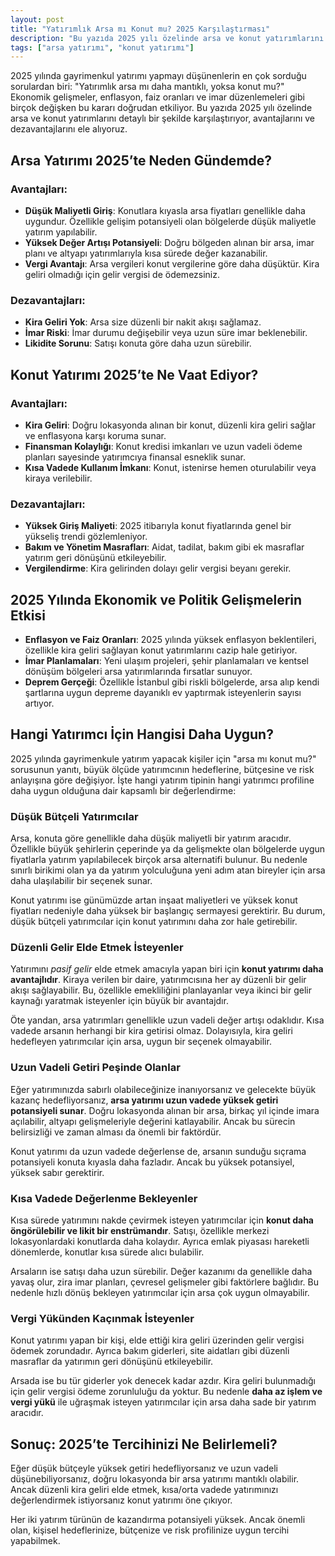 ```yaml
---
layout: post
title: "Yatırımlık Arsa mı Konut mu? 2025 Karşılaştırması"
description: "Bu yazıda 2025 yılı özelinde arsa ve konut yatırımlarını detaylı bir şekilde karşılaştırıyor, avantajlarını ve dezavantajlarını ele alıyoruz."
tags: ["arsa yatırımı", "konut yatırımı"]
---
```


2025 yılında gayrimenkul yatırımı yapmayı düşünenlerin en çok sorduğu sorulardan biri: "Yatırımlık arsa mı daha mantıklı, yoksa konut mu?" Ekonomik gelişmeler, enflasyon, faiz oranları ve imar düzenlemeleri gibi birçok değişken bu kararı doğrudan etkiliyor. Bu yazıda 2025 yılı özelinde arsa ve konut yatırımlarını detaylı bir şekilde karşılaştırıyor, avantajlarını ve dezavantajlarını ele alıyoruz.

## Arsa Yatırımı 2025’te Neden Gündemde?

### Avantajları:

- **Düşük Maliyetli Giriş**: Konutlara kıyasla arsa fiyatları genellikle daha uygundur. Özellikle gelişim potansiyeli olan bölgelerde düşük maliyetle yatırım yapılabilir.
- **Yüksek Değer Artışı Potansiyeli**: Doğru bölgeden alınan bir arsa, imar planı ve altyapı yatırımlarıyla kısa sürede değer kazanabilir.
- **Vergi Avantajı**: Arsa vergileri konut vergilerine göre daha düşüktür. Kira geliri olmadığı için gelir vergisi de ödemezsiniz.

### Dezavantajları:

- **Kira Geliri Yok**: Arsa size düzenli bir nakit akışı sağlamaz.
- **İmar Riski**: İmar durumu değişebilir veya uzun süre imar beklenebilir.
- **Likidite Sorunu**: Satışı konuta göre daha uzun sürebilir.

## Konut Yatırımı 2025’te Ne Vaat Ediyor?

### Avantajları:

- **Kira Geliri**: Doğru lokasyonda alınan bir konut, düzenli kira geliri sağlar ve enflasyona karşı koruma sunar.
- **Finansman Kolaylığı**: Konut kredisi imkanları ve uzun vadeli ödeme planları sayesinde yatırımcıya finansal esneklik sunar.
- **Kısa Vadede Kullanım İmkanı**: Konut, istenirse hemen oturulabilir veya kiraya verilebilir.

### Dezavantajları:

- **Yüksek Giriş Maliyeti**: 2025 itibarıyla konut fiyatlarında genel bir yükseliş trendi gözlemleniyor.
- **Bakım ve Yönetim Masrafları**: Aidat, tadilat, bakım gibi ek masraflar yatırım geri dönüşünü etkileyebilir.
- **Vergilendirme**: Kira gelirinden dolayı gelir vergisi beyanı gerekir.

## 2025 Yılında Ekonomik ve Politik Gelişmelerin Etkisi

- **Enflasyon ve Faiz Oranları**: 2025 yılında yüksek enflasyon beklentileri, özellikle kira geliri sağlayan konut yatırımlarını cazip hale getiriyor.
- **İmar Planlamaları**: Yeni ulaşım projeleri, şehir planlamaları ve kentsel dönüşüm bölgeleri arsa yatırımlarında fırsatlar sunuyor.
- **Deprem Gerçeği**: Özellikle İstanbul gibi riskli bölgelerde, arsa alıp kendi şartlarına uygun depreme dayanıklı ev yaptırmak isteyenlerin sayısı artıyor.

## Hangi Yatırımcı İçin Hangisi Daha Uygun?

2025 yılında gayrimenkule yatırım yapacak kişiler için "arsa mı konut mu?" sorusunun yanıtı, büyük ölçüde yatırımcının hedeflerine, bütçesine ve risk anlayışına göre değişiyor. İşte hangi yatırım tipinin hangi yatırımcı profiline daha uygun olduğuna dair kapsamlı bir değerlendirme:

### Düşük Bütçeli Yatırımcılar

Arsa, konuta göre genellikle daha düşük maliyetli bir yatırım aracıdır. Özellikle büyük şehirlerin çeperinde ya da gelişmekte olan bölgelerde uygun fiyatlarla yatırım yapılabilecek birçok arsa alternatifi bulunur. Bu nedenle sınırlı birikimi olan ya da yatırım yolculuğuna yeni adım atan bireyler için arsa daha ulaşılabilir bir seçenek sunar.

Konut yatırımı ise günümüzde artan inşaat maliyetleri ve yüksek konut fiyatları nedeniyle daha yüksek bir başlangıç sermayesi gerektirir. Bu durum, düşük bütçeli yatırımcılar için konut yatırımını daha zor hale getirebilir.

### Düzenli Gelir Elde Etmek İsteyenler

Yatırımını *pasif gelir* elde etmek amacıyla yapan biri için **konut yatırımı daha avantajlıdır**. Kiraya verilen bir daire, yatırımcısına her ay düzenli bir gelir akışı sağlayabilir. Bu, özellikle emekliliğini planlayanlar veya ikinci bir gelir kaynağı yaratmak isteyenler için büyük bir avantajdır.

Öte yandan, arsa yatırımları genellikle uzun vadeli değer artışı odaklıdır. Kısa vadede arsanın herhangi bir kira getirisi olmaz. Dolayısıyla, kira geliri hedefleyen yatırımcılar için arsa, uygun bir seçenek olmayabilir.

### Uzun Vadeli Getiri Peşinde Olanlar

Eğer yatırımınızda sabırlı olabileceğinize inanıyorsanız ve gelecekte büyük kazanç hedefliyorsanız, **arsa yatırımı uzun vadede yüksek getiri potansiyeli sunar**. Doğru lokasyonda alınan bir arsa, birkaç yıl içinde imara açılabilir, altyapı gelişmeleriyle değerini katlayabilir. Ancak bu sürecin belirsizliği ve zaman alması da önemli bir faktördür.

Konut yatırımı da uzun vadede değerlense de, arsanın sunduğu sıçrama potansiyeli konuta kıyasla daha fazladır. Ancak bu yüksek potansiyel, yüksek sabır gerektirir.

### Kısa Vadede Değerlenme Bekleyenler

Kısa sürede yatırımını nakde çevirmek isteyen yatırımcılar için **konut daha öngörülebilir ve likit bir enstrümandır**. Satışı, özellikle merkezi lokasyonlardaki konutlarda daha kolaydır. Ayrıca emlak piyasası hareketli dönemlerde, konutlar kısa sürede alıcı bulabilir.

Arsaların ise satışı daha uzun sürebilir. Değer kazanımı da genellikle daha yavaş olur, zira imar planları, çevresel gelişmeler gibi faktörlere bağlıdır. Bu nedenle hızlı dönüş bekleyen yatırımcılar için arsa çok uygun olmayabilir.

### Vergi Yükünden Kaçınmak İsteyenler

Konut yatırımı yapan bir kişi, elde ettiği kira geliri üzerinden gelir vergisi ödemek zorundadır. Ayrıca bakım giderleri, site aidatları gibi düzenli masraflar da yatırımın geri dönüşünü etkileyebilir.

Arsada ise bu tür giderler yok denecek kadar azdır. Kira geliri bulunmadığı için gelir vergisi ödeme zorunluluğu da yoktur. Bu nedenle **daha az işlem ve vergi yükü** ile uğraşmak isteyen yatırımcılar için arsa daha sade bir yatırım aracıdır.

## Sonuç: 2025’te Tercihinizi Ne Belirlemeli?

Eğer düşük bütçeyle yüksek getiri hedefliyorsanız ve uzun vadeli düşünebiliyorsanız, doğru lokasyonda bir arsa yatırımı mantıklı olabilir. Ancak düzenli kira geliri elde etmek, kısa/orta vadede yatırımınızı değerlendirmek istiyorsanız konut yatırımı öne çıkıyor.

Her iki yatırım türünün de kazandırma potansiyeli yüksek. Ancak önemli olan, kişisel hedeflerinize, bütçenize ve risk profilinize uygun tercihi yapabilmek.

